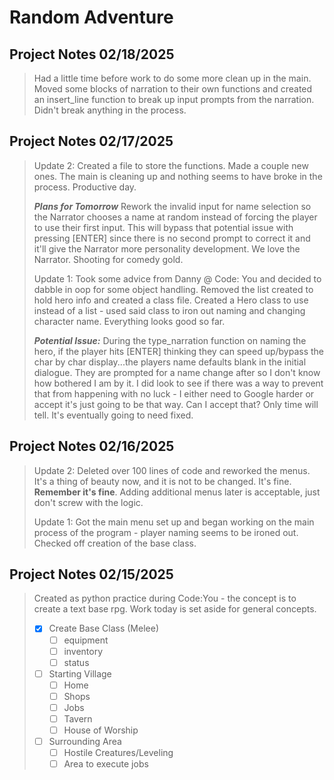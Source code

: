 # **Random Adventure**

## Project Notes 02/18/2025

> Had a little time before work to do some more clean up in the main.
> Moved some blocks of narration to their own functions and created an
> insert_line function to break up input prompts from the narration.
> Didn't break anything in the process. 

## Project Notes 02/17/2025

> Update 2: Created a file to store the functions. Made a couple new
> ones. The main is cleaning up and nothing seems to have broke in
> the process. Productive day.
> 
> ***Plans for Tomorrow*** Rework the invalid input for name selection
> so the Narrator chooses a name at random instead of forcing the player
> to use their first input. This will bypass that potential issue with
> pressing [ENTER] since there is no second prompt to correct it and
> it'll give the Narrator more personality development. We love the
> Narrator. Shooting for comedy gold.
>
> Update 1: Took some advice from Danny @ Code: You and decided to
> dabble in oop for some object handling. Removed the list
> created to hold hero info and created a class file. Created
> a Hero class to use instead of a list - used said class to 
> iron out naming and changing character name. Everything looks
> good so far.  
> 
> ***Potential Issue:*** During the type_narration function on naming the
> hero, if the player hits [ENTER] thinking they can speed up/bypass
> the char by char display...the players name defaults blank in the
> initial dialogue. They are prompted for a name change after so I 
> don't know how bothered I am by it.  I did look to see if there was
> a way to prevent that from happening with no luck - I either need to
> Google harder or accept it's just going to be that way. Can I accept that?
> Only time will tell. It's eventually going to need fixed.

## Project Notes 02/16/2025
> Update 2: Deleted over 100 lines of code and reworked
> the menus.  It's a thing of beauty now, and it is not to be
> changed. It's fine. **Remember it's fine**. Adding additional
> menus later is acceptable, just don't screw with the logic.
> 
> Update 1: Got the main menu set up and began working on
> the main process of the program - player naming
> seems to be ironed out. Checked off creation of
> the base class.

## Project Notes 02/15/2025
> Created as python practice during Code:You -
> the concept is to create a text base rpg. Work 
> today is set aside for general concepts. 
>- [x] Create Base Class (Melee)
>   - [ ] equipment
>   - [ ] inventory
>   - [ ] status
>- [ ] Starting Village
>   - [ ] Home
>   - [ ] Shops
>   - [ ] Jobs
>   - [ ] Tavern
>   - [ ] House of Worship
>- [ ] Surrounding Area
>   - [ ] Hostile Creatures/Leveling
>   - [ ] Area to execute jobs
